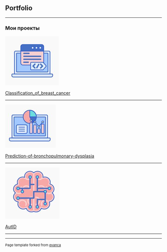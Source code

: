 ## Portfolio

---

### Мои проекты

<img src="images/1.png?raw=true"/>

[Classification_of_breast_cancer](/sample_page)


---
<img src="images/2.png?raw=true"/>

[Prediction-of-bronchopulmonary-dysplasia](/pdf/sample_presentation.pdf)


---
<img src="images/3.png?raw=true"/>

[AutID](http://example.com/)



---




---
<p style="font-size:11px">Page template forked from <a href="https://github.com/evanca/quick-portfolio">evanca</a></p>
<!-- Remove above link if you don't want to attibute -->
